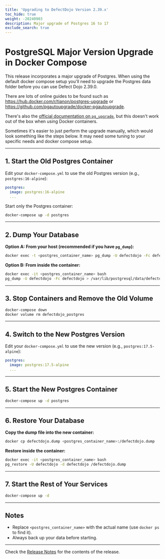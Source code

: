 ```yaml
---
title: 'Upgrading to DefectDojo Version 2.39.x'
toc_hide: true
weight: -20240903
description: Major upgrade of Postgres 16 to 17
exclude_search: true
---
```


# PostgreSQL Major Version Upgrade in Docker Compose

This release incorporates a major upgrade of Postgres. When using the default docker compose setup you'll need to upgrade the Postgres data folder before you can use Defect Dojo 2.39.0.

There are lots of online guides to be found such as https://hub.docker.com/r/tianon/postgres-upgrade or https://github.com/pgautoupgrade/docker-pgautoupgrade.

There's also the [official documentation on `pg_upgrade`](https://www.postgresql.org/docs/current/pgupgrade.html), but this doesn't work out of the box when using Docker containers.

Sometimes it's easier to just perform the upgrade manually, which would look something like the steps below.
It may need some tuning to your specific needs and docker compose setup.

---

## 1. Start the Old Postgres Container

Edit your `docker-compose.yml` to use the old Postgres version (e.g., `postgres:16-alpine`):

```yaml
postgres:
  image: postgres:16-alpine
  ...
```

Start only the Postgres container:

```bash
docker-compose up -d postgres
```

---

## 2. Dump Your Database

**Option A: From your host (recommended if you have `pg_dump`):**

```bash
docker exec -t <postgres_container_name> pg_dump -U defectdojo -Fc defectdojo > defectdojo.dump
```

**Option B: From inside the container:**

```bash
docker exec -it <postgres_container_name> bash
pg_dump -U defectdojo -Fc defectdojo > /var/lib/postgresql/data/defectdojo.dump
```

---

## 3. Stop Containers and Remove the Old Volume

```bash
docker-compose down
docker volume rm defectdojo_postgres
```

---

## 4. Switch to the New Postgres Version

Edit your `docker-compose.yml` to use the new version (e.g., `postgres:17.5-alpine`):

```yaml
postgres:
  image: postgres:17.5-alpine
  ...
```

---

## 5. Start the New Postgres Container

```bash
docker-compose up -d postgres
```

---

## 6. Restore Your Database

**Copy the dump file into the new container:**

```bash
docker cp defectdojo.dump <postgres_container_name>:/defectdojo.dump
```

**Restore inside the container:**

```bash
docker exec -it <postgres_container_name> bash
pg_restore -U defectdojo -d defectdojo /defectdojo.dump
```

---

## 7. Start the Rest of Your Services

```bash
docker-compose up -d
```

---

## Notes

- Replace `<postgres_container_name>` with the actual name (use `docker ps` to find it).
- Always back up your data before starting.

---


Check the [Release Notes](https://github.com/DefectDojo/django-DefectDojo/releases/tag/2.39.0) for the contents of the release.
